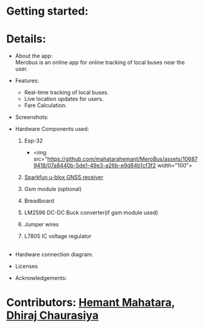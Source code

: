 # Getting started:


# Details:
- About the app:<br>
    Merobus is an online app for online tracking of local buses near the user.<br>

- Features:
    - Real-time tracking of local buses.
    - Live location updates for users.
    - Fare Calculation.<br>

- Screenshots:
      <ss here>

- Hardware Components used: 
  1. Esp-32
     - <img src="https://github.com/mahatarahemant/MeroBus/assets/106879418/07a8440b-5de1-49e3-a26b-e9d84b1cf3f2 width="100">


  3. [Sparkfun u-blox GNSS receiver](https://github.com/sparkfun/SparkFun_u-blox_GNSS_Arduino_Library)
  4. Gsm module (optional)
  5. Breadboard
  6. LM2596 DC-DC Buck converter(if gsm module used)
  7. Jumper wires
  8. L7805 IC voltage regulator<br><br>

- Hardware connection diagram:


- Licenses

- Acknowledgements:

# Contributors: [Hemant Mahatara](https://github.com/mahatarahemant/), [Dhiraj Chaurasiya](https://github.com/dhirajchaurasiya10/) 
